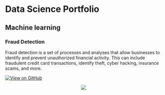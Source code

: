 

# Data Science Portfolio


## Machine learning


### Fraud Detection

Fraud detection is a set of processes and analyses that allow businesses to identify and prevent unauthorized financial activity. This can include fraudulent credit card transactions, identify theft, cyber hacking, insurance scams, and more.

[![View on GitHub](https://img.shields.io/badge/GitHub-View_on_GitHub-blue?logo=GitHub)](https://github.com/prateeklakhiani/fraud_detection)

<center><img src="images/fraud_detection.jpg"/></center>
